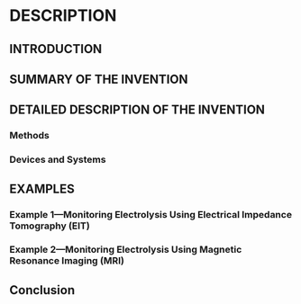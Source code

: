 # DESCRIPTION

## INTRODUCTION

## SUMMARY OF THE INVENTION

## DETAILED DESCRIPTION OF THE INVENTION

### Methods

### Devices and Systems

## EXAMPLES

### Example 1—Monitoring Electrolysis Using Electrical Impedance Tomography (EIT)

### Example 2—Monitoring Electrolysis Using Magnetic Resonance Imaging (MRI)

## Conclusion

